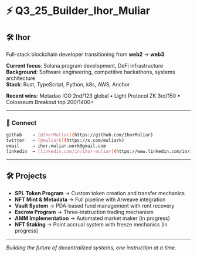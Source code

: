 # ⚡ Q3_25_Builder_Ihor_Muliar

## 🛠️ **Ihor**

Full-stack blockchain developer transitioning from **web2** → **web3**.

**Current focus**: Solana program development, DeFi infrastructure  
**Background**: Software engineering, competitive hackathons, systems architecture  
**Stack**: Rust, TypeScript, Python, k8s, AWS, Anchor

**Recent wins**: Metadao ICO 2nd/123 global • Light Protocol ZK 3rd/150 • Colosseum Breakout top 200/1400+

---

### 📡 **Connect**

```bash
github    → [@IhorMuliar](https://github.com/IhorMuliar)
twitter   → [@muliark](https://x.com/muliark)
email     → ihor.muliar.work@gmail.com
linkedin  → [linkedin.com/in/ihor-muliar](https://www.linkedin.com/in/ihor-muliar/)
```

---

## 🛠️ Projects

- **SPL Token Program** → Custom token creation and transfer mechanics
- **NFT Mint & Metadata** → Full pipeline with Arweave integration
- **Vault System** → PDA-based fund management with rent recovery
- **Escrow Program** → Three-instruction trading mechanism
- **AMM Implementation** → Automated market maker (in progress)
- **NFT Staking** → Point accrual system with freeze mechanics (in progress)

---

*Building the future of decentralized systems, one instruction at a time.*
